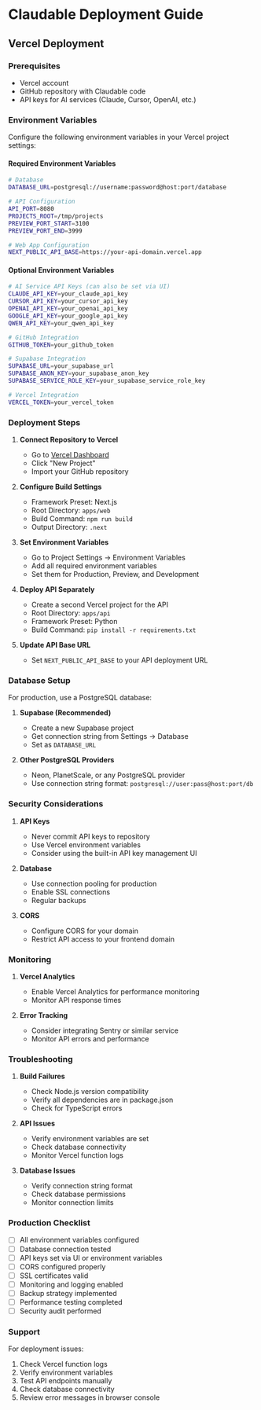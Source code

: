 # Claudable Deployment Guide

## Vercel Deployment

### Prerequisites
- Vercel account
- GitHub repository with Claudable code
- API keys for AI services (Claude, Cursor, OpenAI, etc.)

### Environment Variables

Configure the following environment variables in your Vercel project settings:

#### Required Environment Variables

```bash
# Database
DATABASE_URL=postgresql://username:password@host:port/database

# API Configuration
API_PORT=8080
PROJECTS_ROOT=/tmp/projects
PREVIEW_PORT_START=3100
PREVIEW_PORT_END=3999

# Web App Configuration
NEXT_PUBLIC_API_BASE=https://your-api-domain.vercel.app
```

#### Optional Environment Variables

```bash
# AI Service API Keys (can also be set via UI)
CLAUDE_API_KEY=your_claude_api_key
CURSOR_API_KEY=your_cursor_api_key
OPENAI_API_KEY=your_openai_api_key
GOOGLE_API_KEY=your_google_api_key
QWEN_API_KEY=your_qwen_api_key

# GitHub Integration
GITHUB_TOKEN=your_github_token

# Supabase Integration
SUPABASE_URL=your_supabase_url
SUPABASE_ANON_KEY=your_supabase_anon_key
SUPABASE_SERVICE_ROLE_KEY=your_supabase_service_role_key

# Vercel Integration
VERCEL_TOKEN=your_vercel_token
```

### Deployment Steps

1. **Connect Repository to Vercel**
   - Go to [Vercel Dashboard](https://vercel.com/dashboard)
   - Click "New Project"
   - Import your GitHub repository

2. **Configure Build Settings**
   - Framework Preset: Next.js
   - Root Directory: `apps/web`
   - Build Command: `npm run build`
   - Output Directory: `.next`

3. **Set Environment Variables**
   - Go to Project Settings → Environment Variables
   - Add all required environment variables
   - Set them for Production, Preview, and Development

4. **Deploy API Separately**
   - Create a second Vercel project for the API
   - Root Directory: `apps/api`
   - Framework Preset: Python
   - Build Command: `pip install -r requirements.txt`

5. **Update API Base URL**
   - Set `NEXT_PUBLIC_API_BASE` to your API deployment URL

### Database Setup

For production, use a PostgreSQL database:

1. **Supabase (Recommended)**
   - Create a new Supabase project
   - Get connection string from Settings → Database
   - Set as `DATABASE_URL`

2. **Other PostgreSQL Providers**
   - Neon, PlanetScale, or any PostgreSQL provider
   - Use connection string format: `postgresql://user:pass@host:port/db`

### Security Considerations

1. **API Keys**
   - Never commit API keys to repository
   - Use Vercel environment variables
   - Consider using the built-in API key management UI

2. **Database**
   - Use connection pooling for production
   - Enable SSL connections
   - Regular backups

3. **CORS**
   - Configure CORS for your domain
   - Restrict API access to your frontend domain

### Monitoring

1. **Vercel Analytics**
   - Enable Vercel Analytics for performance monitoring
   - Monitor API response times

2. **Error Tracking**
   - Consider integrating Sentry or similar service
   - Monitor API errors and performance

### Troubleshooting

1. **Build Failures**
   - Check Node.js version compatibility
   - Verify all dependencies are in package.json
   - Check for TypeScript errors

2. **API Issues**
   - Verify environment variables are set
   - Check database connectivity
   - Monitor Vercel function logs

3. **Database Issues**
   - Verify connection string format
   - Check database permissions
   - Monitor connection limits

### Production Checklist

- [ ] All environment variables configured
- [ ] Database connection tested
- [ ] API keys set via UI or environment variables
- [ ] CORS configured properly
- [ ] SSL certificates valid
- [ ] Monitoring and logging enabled
- [ ] Backup strategy implemented
- [ ] Performance testing completed
- [ ] Security audit performed

### Support

For deployment issues:
1. Check Vercel function logs
2. Verify environment variables
3. Test API endpoints manually
4. Check database connectivity
5. Review error messages in browser console